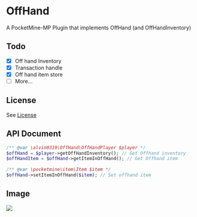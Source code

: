 # OffHand
A PocketMine-MP Plugin that implements OffHand (and OffHandInventory)

## Todo

* [x] Off hand Inventory
* [x] Transaction handle
* [x] Off hand item store
* [ ] More...

## License

See [License](https://github.com/alvin0319/OffHand/tree/master/LICENSE)

## API Document

```php
/** @var \alvin0319\OffHand\OffHandPlayer $player */
$offHand = $player->getOffHandInventory(); // Get Offhand inventory
$offHandItem = $offHand->getItemInOffHand(); // Get Offhand item

/** @var \pocketmine\item\Item $item */
$offHand->setItemInOffHand($item); // Set offhand item
```

## Image

![](https://raw.githubusercontent.com/alvin0319/OffHand/master/image.png)